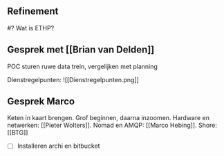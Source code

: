 ## Refinement
#? Wat is ETHP?



## Gesprek met [[Brian van Delden]]
POC sturen ruwe data trein, vergelijken met planning



Dienstregelpunten:
![[Dienstregelpunten.png]]

## Gesprek Marco
Keten in kaart brengen. Grof beginnen, daarna inzoomen. Hardware en netwerken: [[Pieter Wolters]]. Nomad en AMQP: [[Marco Hebing]]. Shore: [[BTG]]

- [ ] Installeren archi en bitbucket